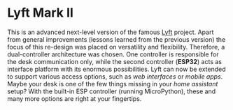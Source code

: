 # Lyft Mark II

This is an advanced next-level version of the famous [Lyft](https://github.com/mgkoenig/lyft) project. Apart from general improvements (lessons learned from the previous version) the focus of this re-design was placed on versatility and flexibility. Therefore, a dual-controller architecture was chosen. One controller is responsible for the desk communication only, while the second controller (__ESP32__) acts as interface platform with its enormous possibilities. Lyft can now be extended to support various access options, such as _web interfaces_ or _mobile apps_. Maybe your desk is one of the few things missing in your _home assistant_ setup? With the built-in ESP controller (running MicroPython), these and many more options are right at your fingertips. 


